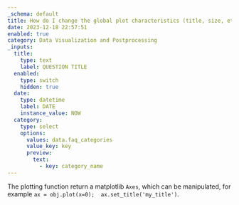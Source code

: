 ```yaml
---
_schema: default
title: How do I change the global plot characteristics (title, size, etc)?
date: 2023-12-18 22:57:51
enabled: true
category: Data Visualization and Postprocessing
_inputs:
  title:
    type: text
    label: QUESTION TITLE
  enabled:
    type: switch
    hidden: true
  date:
    type: datetime
    label: DATE
    instance_value: NOW
  category:
    type: select
    options:
      values: data.faq_categories
      value_key: key
      preview:
        text:
          - key: category_name
---
```

<div><div><div>The plotting function return a matplotlib <code>Axes</code>, which can be manipulated, for example <code>ax = obj.plot(x=0); &nbsp;ax.set_title('my_title')</code>.</div></div></div>
